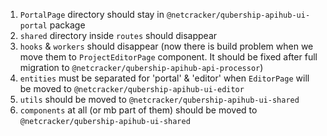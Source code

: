 1. `PortalPage` directory should stay in `@netcracker/qubership-apihub-ui-portal` package
2. `shared` directory inside `routes` should disappear
3. `hooks` & `workers` should disappear (now there is build problem when we move them to `ProjectEditorPage` component. It should be fixed after full migration to `@netcracker/qubership-apihub-api-processor`)
4. `entities` must be separated for 'portal' & 'editor' when `EditorPage` will be moved to `@netcracker/qubership-apihub-ui-editor`
5. `utils` should be moved to `@netcracker/qubership-apihub-ui-shared`
6. `components` at all (or mb part of them) should be moved to `@netcracker/qubership-apihub-ui-shared`
